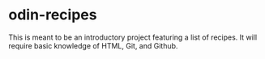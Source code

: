 # odin-recipes

This is meant to be an introductory project featuring a list of recipes. 
It will require basic knowledge of HTML, Git, and Github. 
